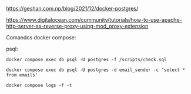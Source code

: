 https://geshan.com.np/blog/2021/12/docker-postgres/

https://www.digitalocean.com/community/tutorials/how-to-use-apache-http-server-as-reverse-proxy-using-mod_proxy-extension

Comandos docker compose:

psql:

```shell
docker compose exec db psql -U postgres -f /scripts/check.sql
```

```shell
docker compose exec db psql -U postgres -d email_sender -c 'select * from emails'
```

```shell
docker compose logs -f -t
```
